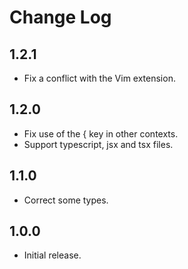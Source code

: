 # Change Log

## 1.2.1
- Fix a conflict with the Vim extension.

## 1.2.0
- Fix use of the { key in other contexts.
- Support typescript, jsx and tsx files.

## 1.1.0
- Correct some types.

## 1.0.0
- Initial release.
